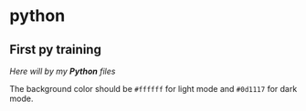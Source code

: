 # python
## **First py training**
_Here will by my **Python** files_

The background color should be `#ffffff` for light mode and `#0d1117` for dark mode.
